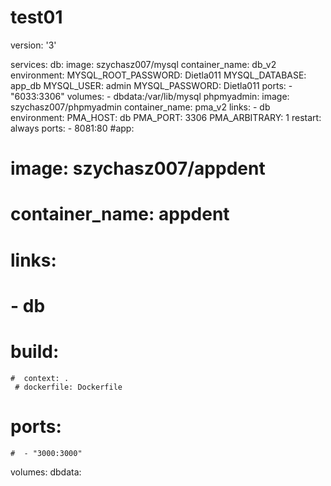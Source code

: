 # test01
version: '3'
 
services:
  db:
    image: szychasz007/mysql
    container_name: db_v2
    environment:
      MYSQL_ROOT_PASSWORD: Dietla011
      MYSQL_DATABASE: app_db
      MYSQL_USER: admin
      MYSQL_PASSWORD: Dietla011
    ports:
      - "6033:3306"
    volumes:
      - dbdata:/var/lib/mysql
  phpmyadmin:
    image: szychasz007/phpmyadmin
    container_name: pma_v2
    links:
      - db
    environment:
      PMA_HOST: db
      PMA_PORT: 3306
      PMA_ARBITRARY: 1
    restart: always
    ports:
      - 8081:80
  #app:
   # image: szychasz007/appdent
   # container_name: appdent
   # links:
   #   - db
   # build:
    #  context: .
     # dockerfile: Dockerfile
   # ports:
    #  - "3000:3000"    
volumes:
  dbdata:
